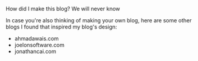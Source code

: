 How did I make this blog? We will never know

In case you're also thinking of making your own blog, here are some other blogs I found that inspired my blog's design: 

- ahmadawais.com
- joelonsoftware.com
- jonathancai.com